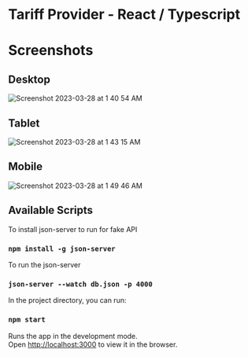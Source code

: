 # Tariff Provider - React  /  Typescript


# Screenshots



## Desktop

![Screenshot 2023-03-28 at 1 40 54 AM](https://user-images.githubusercontent.com/2153396/228090882-df5a851d-1466-49c3-91d4-10f6c9e15e72.png)

## Tablet

![Screenshot 2023-03-28 at 1 43 15 AM](https://user-images.githubusercontent.com/2153396/228091165-fd420001-a8a5-4bb1-a97e-eff7c3a6dc99.png)

## Mobile

![Screenshot 2023-03-28 at 1 49 46 AM](https://user-images.githubusercontent.com/2153396/228091858-186a9659-89ad-4c10-a919-b1eeca21f2ad.png)





## Available Scripts


To install json-server to run for fake API
### `npm install -g json-server`  


To run the json-server
### `json-server --watch db.json -p 4000` 


In the project directory, you can run:

### `npm start`



Runs the app in the development mode.\
Open [http://localhost:3000](http://localhost:3000) to view it in the browser.

